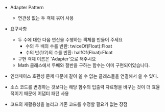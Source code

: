 - Adapter Pattern
    - 연관성 없는 두 객체 묶어 사용

- 요구사항
    - 두 수에 대한 다음 연산을 수행하는 객체를 만들어 주세요
        - 수의 두 배의 수를 반환: twiceOf(Float):Float
        - 수의 반(1/2)의 수를 반환: halfOf(Float):Float
    - 구현 객체 이름은 'Adapter'으로 해주시요
    - Math 클래스에서 두배와 절반을 구하는 함수는 이미 구현되어있습니다.

- 인터페이스 호환성 문제 때문에 같이 쓸 수 없는 클래스들을 연결해서 쓸 수 있다.
- 소스 코드를 변경하는 것보다는 해당 함수의 입출력 자료형을 바꾸는 것이 더 효율적이기 때문에 어댑터 패턴 사용
- 코드의 재활용성을 늘리고 기존 코드를 수정할 필요가 없는 장점